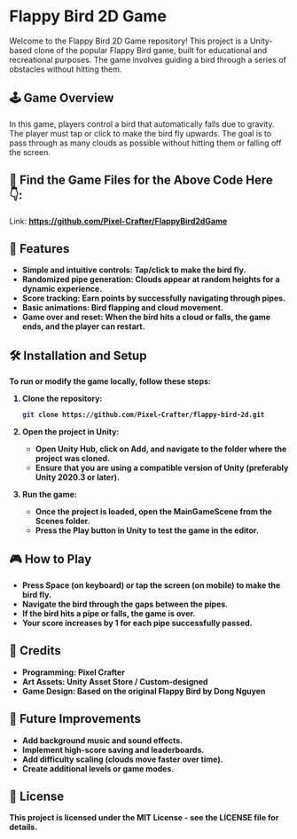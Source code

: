 # Flappy Bird 2D Game

Welcome to the Flappy Bird 2D Game repository! This project is a Unity-based clone of the popular Flappy Bird game, built for educational and recreational purposes. The game involves guiding a bird through a series of obstacles without hitting them.

## 🕹️ Game Overview

In this game, players control a bird that automatically falls due to gravity. The player must tap or click to make the bird fly upwards. The goal is to pass through as many clouds as possible without hitting them or falling off the screen.

## 🔗 Find the Game Files for the Above Code Here 👇:
Link: <b>https://github.com/Pixel-Crafter/FlappyBird2dGame

## 🚀 Features

- Simple and intuitive controls: Tap/click to make the bird fly.
- Randomized pipe generation: Clouds appear at random heights for a dynamic experience.
- Score tracking: Earn points by successfully navigating through pipes.
- Basic animations: Bird flapping and cloud movement.
- Game over and reset: When the bird hits a cloud or falls, the game ends, and the player can restart.


## 🛠️ Installation and Setup

To run or modify the game locally, follow these steps:

1. Clone the repository:
    
    ```bash
    git clone https://github.com/Pixel-Crafter/flappy-bird-2d.git    

3. Open the project in Unity:
    - Open Unity Hub, click on Add, and navigate to the folder where the project was cloned.
    - Ensure that you are using a compatible version of Unity (preferably Unity 2020.3 or later).

4. Run the game:
    - Once the project is loaded, open the MainGameScene from the Scenes folder.
    - Press the Play button in Unity to test the game in the editor.

## 🎮 How to Play

- Press Space (on keyboard) or tap the screen (on mobile) to make the bird fly.
- Navigate the bird through the gaps between the pipes.
- If the bird hits a pipe or falls, the game is over.
- Your score increases by 1 for each pipe successfully passed.

## 📝 Credits

- Programming: Pixel Crafter
- Art Assets: Unity Asset Store / Custom-designed
- Game Design: Based on the original Flappy Bird by Dong Nguyen

## 🔧 Future Improvements

- Add background music and sound effects.
- Implement high-score saving and leaderboards.
- Add difficulty scaling (clouds move faster over time).
- Create additional levels or game modes.

## 📄 License

This project is licensed under the MIT License - see the LICENSE file for details.
